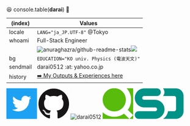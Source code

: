 <!-- .slide: data-background="img/profile.jpeg""-->
<!-- .slide: data-background-opacity="0.6"-->
:laughing: console.table(**darai**) :speech_balloon:

|(index)|Values|
|---|---|
|locale| `LANG="ja_JP.UTF-8"` @Tokyo|
|whoami| Full-Stack Engineer|
||<img src="https://github-readme-stats.vercel.app/api/top-langs/?username=darai0512&theme=dark&layout=compact" alt="anuraghazra/github-readme-stats" height="150px"/><img src="https://github-readme-stats.vercel.app/api?username=darai0512&count_private=true&show_icons=true&theme=dark" height="150px"/>|
|bg|`EDUCATION="KO univ. Physics (電波天文)"`|
|sendmail|darai0512 :at: yahoo.co.jp|
|history|[ :arrow_right: My Outputs & Experiences here](https://darai0512.github.io/darai0512/#/1)|

<a href="https://mobile.twitter.com/darai_0512" target="_blank"><img src="./img/Twitter_Social_Icon_Square_Color.png" width="80" height="80"/></a>
<a href="https://github.com/darai0512" target="_blank"><img src="./img/GitHub-Mark-120px-plus.png" width="80" height="80"/></a>
<img src="https://counter.seku.su/cmoe?name=darai0512&theme=gb" alt="darai0512" width="150px"/>
<a href="https://qiita.com/darai0512" target="_blank"><img src="./img/qiita-favicon.png" width="80" height="80"/></a>
<a href="https://speakerdeck.com/darai0512" target="_blank"><img src="./img/speaker-deck.ico" width="128" height="80"/></a>
